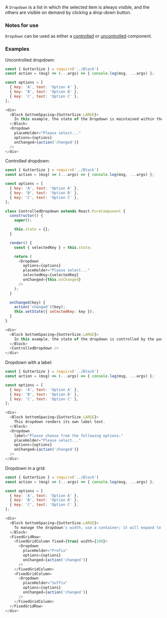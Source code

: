 A `Dropdown` is a list in which the selected item is always visible, and the others are visible on demand by clicking a drop-down button.

### Notes for use

`Dropdown` can be used as either a [controlled](https://facebook.github.io/react/docs/forms.html#controlled-components) or [uncontrolled](https://facebook.github.io/react/docs/uncontrolled-components.html) component.

### Examples

Uncontrolled dropdown:

```js { "props": { "data-description": "uncontrolled" } }
const { GutterSize } = require('../Block')
const action = (msg) => (...args) => { console.log(msg, ...args) };

const options = [
  { key: 'A', text: 'Option A' },
  { key: 'B', text: 'Option B' },
  { key: 'C', text: 'Option C' },
];

<div>
  <Block bottomSpacing={GutterSize.LARGE}>
    In this example, the state of the Dropdown is maintained within the component, rather than being set using <code>selectedKey</code>.
  </Block>
  <Dropdown
    placeHolder="Please select..."
    options={options}
    onChanged={action('changed')}
  />
</div>
```

Controlled dropdown:

```js { "props": { "data-description": "controlled" } }
const { GutterSize } = require('../Block')
const action = (msg) => (...args) => { console.log(msg, ...args) };

const options = [
  { key: 'A', text: 'Option A' },
  { key: 'B', text: 'Option B' },
  { key: 'C', text: 'Option C' },
];

class ControlledDropdown extends React.PureComponent {
  constructor() {
    super();

    this.state = {};
  }

  render() {
    const { selectedKey } = this.state;

    return (
      <Dropdown
        options={options}
        placeHolder="Please select..."
        selectedKey={selectedKey}
        onChanged={this.onChanged}
      />
    );
  }

  onChanged(key) {
    action('changed')(key);
    this.setState({ selectedKey: key });
  }
}

<div>
  <Block bottomSpacing={GutterSize.LARGE}>
    In this example, the state of the dropdown is controlled by the parent component using the <code>selectedKey</code> and <code>onChanged</code> props.
  </Block>
  <ControlledDropdown />
</div>
```

Dropdown with a label:

```js { "props": { "data-description": "with label" } }
const { GutterSize } = require('../Block')
const action = (msg) => (...args) => { console.log(msg, ...args) };

const options = [
  { key: 'A', text: 'Option A' },
  { key: 'B', text: 'Option B' },
  { key: 'C', text: 'Option C' },
];

<div>
  <Block bottomSpacing={GutterSize.LARGE}>
    This dropdown renders its own label text.
  </Block>
  <Dropdown
    label="Please choose from the following options:"
    placeHolder="Please select..."
    options={options}
    onChanged={action('changed')}
  />
</div>
```

Dropdown in a grid:

```js { "props": { "data-description": "in grid" } }
const { GutterSize } = require('../Block')
const action = (msg) => (...args) => { console.log(msg, ...args) };

const options = [
  { key: 'A', text: 'Option A' },
  { key: 'B', text: 'Option B' },
  { key: 'C', text: 'Option C' },
];

<div>
  <Block bottomSpacing={GutterSize.LARGE}>
    To manage the dropdown's width, use a container; it will expand to fill the entire width.
  </Block>
  <FixedGridRow>
    <FixedGridColumn fixed={true} width={100}>
      <Dropdown
        placeHolder="Prefix"
        options={options}
        onChanged={action('changed')}
      />
    </FixedGridColumn>
    <FixedGridColumn>
      <Dropdown
        placeHolder="Suffix"
        options={options}
        onChanged={action('changed')}
      />
    </FixedGridColumn>
  </FixedGridRow>
</div>
```
